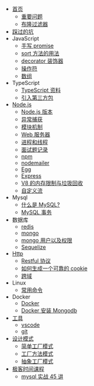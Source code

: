- [首页](README.md)
  - [重要问题](article/language)
  - [布隆过滤器](article/bloom-filter)
- [踩过的坑](article/problem)
- JavaScript
  - [手写 promise](javascript/promise)
  - [sort 方法的用法](javascript/sort)
  - [decorator 装饰器](javascript/decorator)
  - [操作符](javascript/operator)
  - [数组](javascript/array)
- TypeScript
  - [TypeScript 资料](typescript/index)
  - [引入第三方包](typescript/package)
- [Node.js](/nodejs/index)
  - [Node.js 版本](/nodejs/version)
  - [异常捕获](nodejs/exception)
  - [模块机制](/nodejs/module)
  - [Web 服务器](/nodejs/webServer)
  - [进程和线程](/nodejs/process)
  - [面试题记录](/nodejs/interview)
  - [npm](/nodejs/npm)
  - [nodemailer](/nodejs/nodemailer)
  - [Egg](/nodejs/eggjs)
  - [Express](nodejs/express)
  - [V8 的内存限制与垃圾回收](nodejs/v8)
  - [自定义流](nodejs/stream)
- Mysql
  - [什么是 MySQL?](mysql/index)
  - [MySQL 事务](mysql/index)
- 数据库
  - [redis](database/redis)
  - [mongo](database/mongo)
  - [mongo 用户以及权限](mongo/auth)
  - [Sequelize](database/sequelize)
- [Http](http/index)
  - [Restful 协议](http/restful)
  - [如何生成一个可靠的 cookie](http/cookie)
  - [跨域](http/cors)
- Linux
  - [常用命令](linux/command)
- Docker
  - [Docker](docker/docker)
  - [Docker 安装 Mongodb](docker/mongodb)
- [工具](tool/index)
  - [vscode](tool/vscode)
  - [git](tool/git)
- [设计模式](/design-patterns/index)
  - [简单工厂模式](/design-patterns/createPatterns/simple-factory)
  - [工厂方法模式](/design-patterns/createPatterns/factory-method)
  - [抽象工厂模式](/design-patterns/createPatterns/abstract-factory)
- [极客时间课程](/geektime/index)
  - [mysql 实战 45 讲](/geektime/geektime_MySQL实战45讲/index.md)
